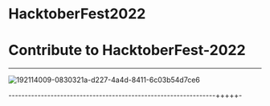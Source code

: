 # HacktoberFest2022
# Contribute to HacktoberFest-2022

----------------------------------------------------------------------



![192114009-0830321a-d227-4a4d-8411-6c03b54d7ce6](https://user-images.githubusercontent.com/85143283/193421745-be806853-f40c-44f3-9bed-fb083615635b.png)

----------------------------------------------------------------+++++-




